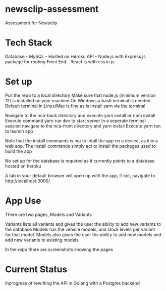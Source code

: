 # newsclip-assessment
Assessment for Newsclip


# Tech Stack
Database - MySQL - Hosted on Heroku
API - Node.js with Express.js package for routing
Front End - React.js with css in js


# Set up
Pull the repo to a local directory
Make sure that node.js (minimum version 12) is installed on your machine
On Windows a bash terminal is needed. Default terminal in Linux/Mac is fine as is
Install yarn via the terminal

Navigate to the nca-back directory and execute yarn install or npm install
Execute command yarn run dev to start server
In a seperate terminal session navigate to the nca-front directory and yarn install
Execute yarn run to launch app

Note that the install commands is not to intall the app on a device, as it is a web app. 
The install commands simply act to install the packages used to build the app

No set up for the database is required as it currently points to a database hosted on heroku

A tab in your default browser will open up with the app, if not, navigate to http://localhost:3000/


# App Use
There are two pages, Models and Variants

Variants lists all variants and gives the user the ability to add new variants to the database
Models has the vehicle models, and stock levels per variant for that model.
Models also gives the user the ability to add new models and add new variants to existing models

In the repo there are screenshots showing the pages

# Current Status
Inprogress of rewriting the API in Golang with a Postgres backend
